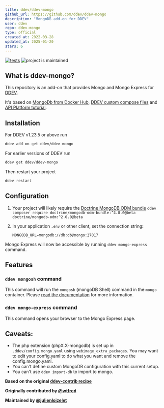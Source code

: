 ```yaml
---
title: ddev/ddev-mongo
github_url: https://github.com/ddev/ddev-mongo
description: "MongoDB add-on for DDEV"
user: ddev
repo: ddev-mongo
type: official
created_at: 2022-03-28
updated_at: 2025-01-20
stars: 6
---
```


[![tests](https://github.com/ddev/ddev-mongo/actions/workflows/tests.yml/badge.svg)](https://github.com/ddev/ddev-mongo/actions/workflows/tests.yml) ![project is maintained](https://img.shields.io/maintenance/yes/2024.svg)

## What is ddev-mongo?

This repository is an add-on that provides Mongo and Mongo Express for [DDEV](https://ddev.readthedocs.io/en/stable/).

It's based on [MongoDb from Docker Hub](https://hub.docker.com/_/mongo?tab=description#-via-docker-stack-deploy-or-docker-compose), [DDEV custom compose files](https://ddev.readthedocs.io/en/stable/users/extend/custom-compose-files/) and [API Platform tutorial](https://api-platform.com/docs/core/mongodb/#enabling-mongodb-support).

## Installation

For DDEV v1.23.5 or above run

```bash
ddev add-on get ddev/ddev-mongo
```

For earlier versions of DDEV run

```bash
ddev get ddev/ddev-mongo
```

Then restart your project

```bash
ddev restart
```

## Configuration

1. Your project will likely require the [Doctrine MongoDB ODM bundle](https://github.com/doctrine/DoctrineMongoDBBundle)
   `ddev composer require doctrine/mongodb-odm-bundle:^4.0.0@beta doctrine/mongodb-odm:^2.0.0@beta`

2. In your application `.env` or other client, set the connection string:

   ```
   MONGODB_URL=mongodb://db:db@mongo:27017
   ```

Mongo Express will now be accessible by running `ddev mongo-express` command.

## Features

### `ddev mongosh` command

This command will run the `mongosh` (mongoDB Shell) command in the `mongo` container. Please [read the documentation](https://www.mongodb.com/docs/mongodb-shell/) for more information.

### `ddev mongo-express` command

This command opens your browser to the Mongo Express page.

## Caveats:

- The php extension (phpX.X-mongodb) is set up in `.ddev/config.mongo.yaml` using `webimage_extra_packages`. You may want to edit your config.yaml to do what you want and remove the config.mongo.yaml.
- You can't define custom MongoDB configuration with this current setup.
- You can't use `ddev import-db` to import to mongo.

**Based on the original [ddev-contrib recipe](https://github.com/ddev/ddev-contrib/tree/master/docker-compose-services/mongodb)**

**Originally contributed by [@wtfred](https://github.com/wtfred)**

**Maintained by [@julienloizelet](https://github.com/julienloizelet)**

